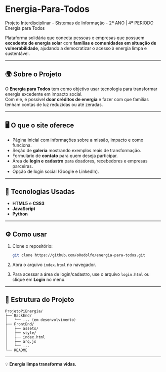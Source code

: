 # Energia-Para-Todos
Projeto Interdisciplinar - Sistemas de Informação - 2º ANO | 4º PERIODO 
 Energia para Todos

Plataforma solidária que conecta pessoas e empresas que possuem
**excedente de energia solar** com **famílias e comunidades em situação
de vulnerabilidade**, ajudando a democratizar o acesso à energia limpa e
sustentável.

------------------------------------------------------------------------

## 🌍 Sobre o Projeto

O **Energia para Todos** tem como objetivo usar tecnologia para
transformar energia excedente em impacto social.\
Com ele, é possível **doar créditos de energia** e fazer com que
famílias tenham contas de luz reduzidas ou até zeradas.

------------------------------------------------------------------------

## 🖥️ O que o site oferece

-   Página inicial com informações sobre a missão, impacto e como
    funciona.
-   Seção de **galeria** mostrando exemplos reais de transformação.
-   Formulário de **contato** para quem deseja participar.
-   Área de **login e cadastro** para doadores, recebedores e empresas
    parceiras.
-   Opção de login social (Google e LinkedIn).

------------------------------------------------------------------------

## 🚀 Tecnologias Usadas

-   **HTML5** e **CSS3**
-   **JavaScript**
-   **Python**

------------------------------------------------------------------------

## ⚙️ Como usar

1.  Clone o repositório:

    ``` bash
    git clone https://github.com/oRodolfo/energia-para-todos.git
    ```

2.  Abra o arquivo `index.html` no navegador.

3.  Para acessar a área de login/cadastro, use o arquivo `login.html` ou
    clique em **Login** no menu.

------------------------------------------------------------------------
## 📂 Estrutura do Projeto
```
ProjetoPiEnergia/
├── BackEnd/
│   └── ... (em desenvolvimento)
├── FrontEnd/
│   ├── assets/
│   ├── style/
│   ├── index.html
│   ├── arq.js
│   └── ...
└── README
```



































------------------------------------------------------------------------

💡 **Energia limpa transforma vidas.**
